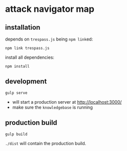 # attack navigator map


## installation

depends on `trespass.js` being `npm link`ed:

```
npm link trespass.js
```

install all dependencies:

```
npm install
```



## development

```
gulp serve
```

- will start a production server at [http://localhost:3000/](http://localhost:3000/)
- make sure the `knowledgebase` is running


## production build

```
gulp build
```

`./dist` will contain the production build.

